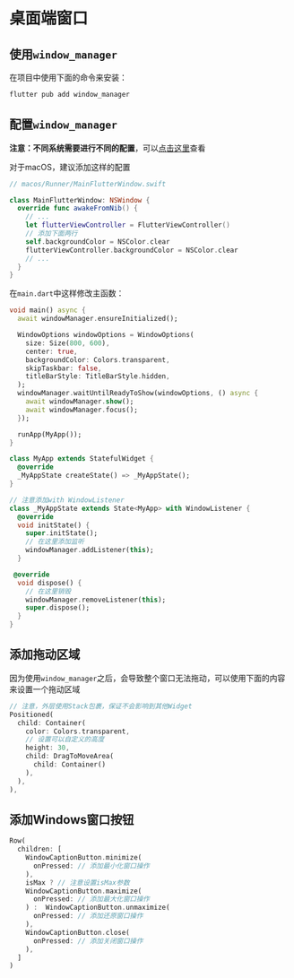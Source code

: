 # 桌面端窗口

## 使用`window_manager`

在项目中使用下面的命令来安装：

```bash
flutter pub add window_manager
```

## 配置`window_manager`

**注意：不同系统需要进行不同的配置**，可以[点击这里](https://pub.dev/packages/window_manager)查看

对于macOS，建议添加这样的配置
```swift
// macos/Runner/MainFlutterWindow.swift

class MainFlutterWindow: NSWindow {
  override func awakeFromNib() {
    // ...
    let flutterViewController = FlutterViewController()
    // 添加下面两行
    self.backgroundColor = NSColor.clear
    flutterViewController.backgroundColor = NSColor.clear
    // ...
  }
}

```

在`main.dart`中这样修改主函数：

```dart
void main() async {
  await windowManager.ensureInitialized();

  WindowOptions windowOptions = WindowOptions(
    size: Size(800, 600),
    center: true,
    backgroundColor: Colors.transparent,
    skipTaskbar: false,
    titleBarStyle: TitleBarStyle.hidden,
  );
  windowManager.waitUntilReadyToShow(windowOptions, () async {
    await windowManager.show();
    await windowManager.focus();
  });

  runApp(MyApp());
}

class MyApp extends StatefulWidget {
  @override
  _MyAppState createState() => _MyAppState();
}

// 注意添加with WindowListener
class _MyAppState extends State<MyApp> with WindowListener {
  @override
  void initState() {
    super.initState();
    // 在这里添加监听
    windowManager.addListener(this);
  }

 @override
  void dispose() {
    // 在这里销毁
    windowManager.removeListener(this);
    super.dispose();
  }
}
```

## 添加拖动区域

因为使用`window_manager`之后，会导致整个窗口无法拖动，可以使用下面的内容来设置一个拖动区域

```dart
// 注意，外层使用Stack包裹，保证不会影响到其他Widget
Positioned(
  child: Container(
    color: Colors.transparent,
    // 设置可以自定义的高度
    height: 30,
    child: DragToMoveArea(
      child: Container()
    ),
  ),
),
```

## 添加Windows窗口按钮

```dart
Row(
  children: [
    WindowCaptionButton.minimize(
      onPressed: // 添加最小化窗口操作
    ),
    isMax ? // 注意设置isMax参数
    WindowCaptionButton.maximize(
      onPressed: // 添加最大化窗口操作
    ) :  WindowCaptionButton.unmaximize(
      onPressed: // 添加还原窗口操作
    ),
    WindowCaptionButton.close(
      onPressed: // 添加关闭窗口操作
    ),
  ]
)
```
